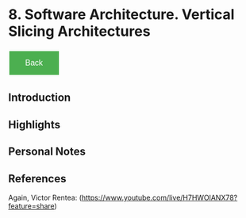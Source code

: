 # 8. Software Architecture. Vertical Slicing Architectures

<style>
  .back-button {
    background-color: #4CAF50; /* Green */
    border: none;
    color: white;
    padding: 15px 32px;
    text-align: center;
    text-decoration: none;
    display: inline-block;
    font-size: 16px;
    margin: 4px 2px;
    cursor: pointer;
  }
</style>

<button class="back-button" onclick="window.history.back()">Back</button>

## Introduction


## Highlights


## Personal Notes


## References

Again, Victor Rentea: (https://www.youtube.com/live/H7HWOlANX78?feature=share)